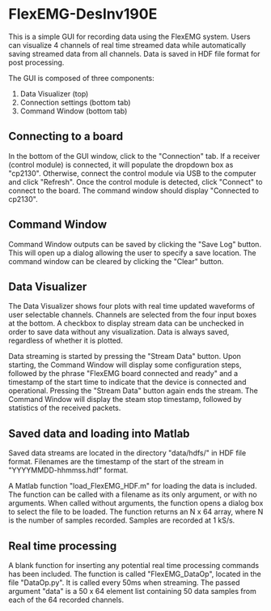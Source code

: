 # FlexEMG-DesInv190E
This is a simple GUI for recording data using the FlexEMG system. Users can visualize 4 channels of real time streamed data while automatically saving streamed data from all channels. Data is saved in HDF file format for post processing.

The GUI is composed of three components:
1. Data Visualizer (top)
1. Connection settings (bottom tab)
1. Command Window (bottom tab)

## Connecting to a board
In the bottom of the GUI window, click to the "Connection" tab. If a receiver (control module) is connected, it will populate the dropdown box as "cp2130". Otherwise, connect the control module via USB to the computer and click "Refresh". Once the control module is detected, click "Connect" to connect to the board. The command window should display "Connected to cp2130".

## Command Window
Command Window outputs can be saved by clicking the "Save Log" button. This will open up a dialog allowing the user to specify a save location. The command window can be cleared by clicking the "Clear" button. 

## Data Visualizer
The Data Visualizer shows four plots with real time updated waveforms of user selectable channels. Channels are selected from the four input boxes at the bottom. A checkbox to display stream data can be unchecked in order to save data without any visualization. Data is always saved, regardless of whether it is plotted.

Data streaming is started by pressing the "Stream Data" button. Upon starting, the Command Window will display some configuration steps, followed by the phrase "FlexEMG board connected and ready" and a timestamp of the start time to indicate that the device is connected and operational. Pressing the "Stream Data" button again ends the stream. The Command Window will display the steam stop timestamp, followed by statistics of the received packets. 

## Saved data and loading into Matlab
Saved data streams are located in the directory "data/hdfs/" in HDF file format. Filenames are the timestamp of the start of the stream in "YYYYMMDD-hhmmss.hdf" format.

A Matlab function "load_FlexEMG_HDF.m" for loading the data is included. The function can be called with a filename as its only argument, or with no arguments. When called without arguments, the function opens a dialog box to select the file to be loaded. The function returns an N x 64 array, where N is the number of samples recorded. Samples are recorded at 1 kS/s.

## Real time processing
A blank function for inserting any potential real time processing commands has been included. The function is called "FlexEMG_DataOp", located in the file "DataOp.py". It is called every 50ms when streaming. The passed argument "data" is a 50 x 64 element list containing 50 data samples from each of the 64 recorded channels.
